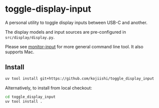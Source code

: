# toggle-display-input

A personal utility to
toggle display inputs between USB-C and another.

The display models and input sources are pre-configured
in `src/display/display.py`.

Please see [monitor-input] for more general command line tool.
It also supports Mac.

[monitor-input]: https://github.com/kojiishi/monitor-input-rs

## Install
```sh
uv tool install git+https://github.com/kojiishi/toggle_display_input
```
Alternatively, to install from local checkout:
```sh
cd toggle_display_input
uv tool install .
```
